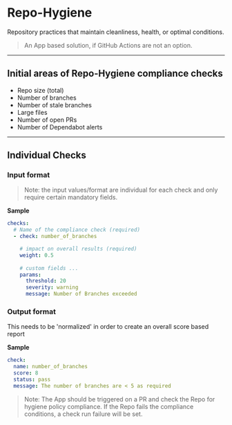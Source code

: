 # Repo-Hygiene
Repository practices that maintain cleanliness, health, or optimal conditions.

> An App based solution, if GitHub Actions are not an option.

---

## Initial areas of Repo-Hygiene compliance checks

- Repo size (total)
- Number of branches
- Number of stale branches
- Large files
- Number of open PRs
- Number of Dependabot alerts

---

## Individual Checks
### Input format 

>Note: the input values/format are individual for each check and only require certain mandatory fields.

**Sample**

```yaml
checks:
  # Name of the compliance check (required)
  - check: number_of_branches

    # impact on overall results (required)
    weight: 0.5
  
    # custom fields ...
    params:
      threshold: 20
      severity: warning
      message: Number of Branches exceeded

```

### Output format

This needs to be 'normalized' in order to create an overall score based report

**Sample**

```yaml
check:
  name: number_of_branches
  score: 8
  status: pass
  message: The number of branches are < 5 as required
```

>Note: The App should be triggered on a PR and check the Repo for hygiene policy compliance. 
If the Repo fails the compliance conditions, a check run failure will be set.
